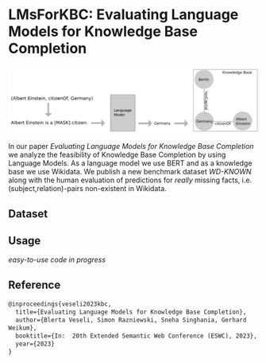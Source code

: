 # LMsForKBC: Evaluating Language Models for Knowledge Base Completion


![alt text](https://github.com/bveseli/LMsForKBC/blob/main/img/LMsForKBC(non_transparent).png)


In our paper *Evaluating Language Models for Knowledge Base Completion* we analyze the feasibility of Knowledge Base Completion by using Language Models. 
As a language model we use BERT and as a knowledge base we use Wikidata. We publish a new benchmark dataset *WD-KNOWN* along with the human evaluation of predictions for *really* missing facts, i.e. (subject,relation)-pairs non-existent in Wikidata. 
 

## Dataset


## Usage
*easy-to-use code in progress*

## Reference

```
@inproceedings{veseli2023kbc,
  title={Evaluating Language Models for Knowledge Base Completion},
  author={Blerta Veseli, Simon Razniewski, Sneha Singhania, Gerhard Weikum},
  booktitle={In:  20th Extended Semantic Web Conference (ESWC), 2023},
  year={2023}
}
```
